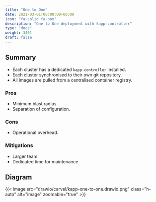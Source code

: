 ```yaml
---
title: "One to One"
date: 2021-03-01T00:00:00+00:00
icon: "fa-solid fa-box"
description: "One to One deployment with kapp-controller"
type: "docs"
weight: 3401
draft: false
---
```


## Summary

- Each cluster has a dedicated `kapp-controller` installed.
- Each cluster synchronised to their own git repository.
- All images are pulled from a centralised container registry.

### Pros

- Minimum blast radius.
- Separation of configuration.

### Cons

- Operational overhead.

### Mitigations

- Larger team
- Dedicated time for maintenance

## Diagram

{{< image src="drawio/carvel/kapp-one-to-one.drawio.png" class="h-auto" alt="image" zoomable="true" >}}
